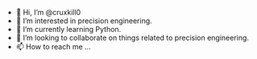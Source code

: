 - 👋 Hi, I’m @cruxkill0
- 👀 I’m interested in precision engineering.
- 🌱 I’m currently learning Python.
- 💞️ I’m looking to collaborate on things related to precision engineering.
- 📫 How to reach me ...

<!---
cruxkill0/cruxkill0 is a ✨ special ✨ repository because its `README.md` (this file) appears on your GitHub profile.
You can click the Preview link to take a look at your changes.
--->
